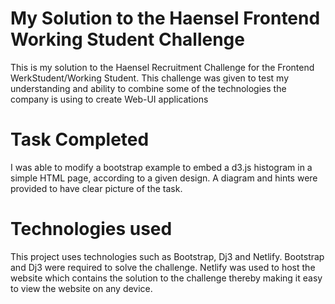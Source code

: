# My Solution to the Haensel Frontend Working Student Challenge

This is my solution to the Haensel Recruitment Challenge for the Frontend WerkStudent/Working Student. This challenge was given to test my understanding and ability to combine some of the technologies the company is using to create Web-UI applications

# Task Completed
I was able to modify a bootstrap example to embed a d3.js histogram in a simple HTML page, according to a given design. A diagram and hints were provided to have clear picture of the task.

# Technologies used 

This project uses technologies such as Bootstrap, Dj3 and Netlify. Bootstrap and Dj3 were required to solve the challenge. Netlify was used to host the website which contains the solution to the challenge thereby making it easy to view the website on any device.